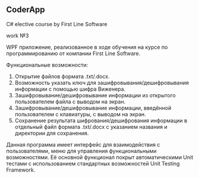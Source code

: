 ## CoderApp
C# elective course by First Line Software

work №3

WPF приложение, реализованное в ходе обучения на курсе по программированию от компании First Line Software.

 Функциональные возможности:

1. Открытие файлов формата .txt/.docx.
2. Возможность указать ключ для зашифровывания/дешифровывания информации с помощью шифра Виженера.
3. Зашифровывание/дешифровывание информации из открытого пользователем файла с выводом на экран.
4. Зашифровывание/дешифровывание информации, введённой пользователем с клавиатуры, с выводом на экран.
5. Сохранение результата шифрования/дешифрования информации в отдельный файл формата .txt/.docx с указанием названия и директории для сохранения.

Данная программа имеет интерфейс для взаимодействия с пользователями, меню для управления функциональными возможностями.
Её основной функционал покрыт автоматическими Unit тестами с использованием стандартных возможностей Unit Testing Framework.
